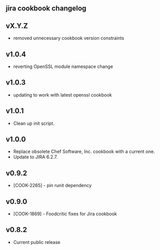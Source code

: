 jira cookbook changelog
-----------------------

vX.Y.Z
------
- removed unnecessary cookbook version constraints

v1.0.4
------
- reverting OpenSSL module namespace change

v1.0.3
------
- updating to work with latest openssl cookbook

v1.0.1
-----
- Clean up init script.

v1.0.0
------
- Replace obsolete Chef Software, Inc. cookbook with a current one.
- Update to JIRA 6.2.7.

v0.9.2
------
- [COOK-2265] - pin runit dependency

v0.9.0
------
- [COOK-1869] - Foodcritic fixes for Jira cookbook

v0.8.2
------
- Current public release
